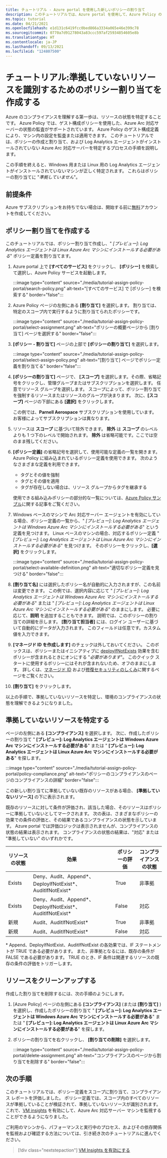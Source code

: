 ```yaml
---
title: チュートリアル - Azure portal を使用した新しいポリシーの割り当て
description: このチュートリアルでは、Azure portal を使用して、Azure Policy の割り当てを作成し、準拠していないリソースを特定します。
ms.topic: tutorial
ms.date: 04/21/2021
ms.openlocfilehash: e1d131c6419fcc0bed866a3334a065e46e399c78
ms.sourcegitcommit: 0770a7d91278043a83ccc597af25934854605e8b
ms.translationtype: HT
ms.contentlocale: ja-JP
ms.lasthandoff: 09/13/2021
ms.locfileid: "124807500"
---
```

# <a name="tutorial-create-a-policy-assignment-to-identify-non-compliant-resources"></a>チュートリアル:準拠していないリソースを識別するためのポリシー割り当てを作成する

Azure のコンプライアンスを理解する第一歩は、リソースの状態を特定することです。 Azure Policy では、ゲスト構成ポリシーを使用した、Azure Arc 対応サーバーの状態の監査がサポートされています。 Azure Policy のゲスト構成定義により、マシン内の設定を監査または適用できます。 このチュートリアルでは、ポリシーの作成と割り当て、および Log Analytics エージェントがインストールされていない Azure Arc 対応サーバーを特定するプロセスの手順を説明します。

この手順を終えると、Windows 用または Linux 用の Log Analytics エージェントがインストールされていないマシンが正しく特定されます。 これらはポリシーの割り当てに "_準拠していません_"。

## <a name="prerequisites"></a>前提条件

Azure サブスクリプションをお持ちでない場合は、開始する前に[無料](https://azure.microsoft.com/free/)アカウントを作成してください。

## <a name="create-a-policy-assignment"></a>ポリシー割り当てを作成する

このチュートリアルでは、ポリシー割り当て作成し、" _\[プレビュー]: Log Analytics エージェントは Linux Azure Arc マシンにインストールする必要がある_" ポリシー定義を割り当てます。

1. Azure portal 上で **[すべてのサービス]** をクリックし、 **[ポリシー]** を検索して選択し、Azure Policy サービスを起動します。

   :::image type="content" source="./media/tutorial-assign-policy-portal/search-policy.png" alt-text="[すべてのサービス] で [ポリシー] を検索する" border="false":::

1. Azure Policy ページの左側にある **[割り当て]** を選択します。 割り当ては、特定のスコープ内で実行するように割り当てられたポリシーです。

   :::image type="content" source="./media/tutorial-assign-policy-portal/select-assignment.png" alt-text="ポリシーの概要ページから [割り当て] ページを選択する" border="false":::

1. **[ポリシー - 割り当て]** ページの上部で **[ポリシーの割り当て]** を選択します。

   :::image type="content" source="./media/tutorial-assign-policy-portal/select-assign-policy.png" alt-text="[割り当て] ページでポリシー定義を割り当てる" border="false":::

1. **[ポリシーの割り当て]** ページで、 **[スコープ]** を選択します。その際、省略記号をクリックし、管理グループまたはサブスクリプションを選択します。 任意でリソース グループを選択します。 スコープによって、ポリシー割り当てを強制するリソースまたはリソースのグループが決まります。 次に、**[スコープ]** ページの下部にある **[選択]** をクリックします。

   この例では、**Parnell Aerospace** サブスクリプションを使用しています。 お客様によってサブスクリプションは異なります。

1. リソースは **スコープ** に基づいて除外できます。 **除外** は **スコープ** のレベルよりも 1 つ下のレベルで開始されます。 **除外** は省略可能です。ここでは空のまま残してください。

1. **[ポリシー定義]** の省略記号を選択して、使用可能な定義の一覧を開きます。 Azure Policy に組み込まれているポリシー定義を使用できます。 次のようなさまざまな定義を利用できます。

   - タグとその値を強制
   - タグとその値を適用
   - タグが存在しない場合は、リソース グループからタグを継承する

   使用できる組み込みポリシーの部分的な一覧については、[Azure Policy サンプル](../../../governance/policy/samples/index.md)に関する記事をご覧ください。

1. Windows ベースのマシンで Arc 対応サーバー エージェントを有効にしている場合、ポリシー定義の一覧から、" _\[プレビュー]: Log Analytics エージェントは Windows Azure Arc マシンにインストールする必要がある_" という定義を見つけます。 Linux ベースのマシンの場合、対応するポリシー定義 " _\[プレビュー]: Log Analytics エージェントは Linux Azure Arc マシンにインストールする必要がある_" を見つけます。 そのポリシーをクリックし、**[選択]** をクリックします。

   :::image type="content" source="./media/tutorial-assign-policy-portal/select-available-definition.png" alt-text="適切なポリシー定義を見つける" border="false":::

1. **[割り当て名]** には選択したポリシー名が自動的に入力されますが、この名前は変更できます。 この例では、選択内容に応じて " _\[プレビュー]: Log Analytics エージェントは Windows Azure Arc マシンにインストールする必要がある_" または " _\[プレビュー]: Log Analytics エージェントは Linux Azure Arc マシンにインストールする必要がある_" のままにします。 必要に応じて、**説明** を追加することもできます。 説明では、このポリシーの割り当ての詳細を示します。
   **[割り当て担当者]** には、ログイン ユーザーに基づいて自動的にデータが入力されます。 このフィールドは任意です。カスタム値を入力できます。

1. **[マネージド ID を作成します]** のチェックは外しておいてください。 このボックスは、ポリシーまたはイニシアティブに [deployIfNotExists](../../../governance/policy/concepts/effects.md#deployifnotexists) 効果を含むポリシーが含まれるときにオンにする "_必要があります_"。 このクイック スタートに使用するポリシーにはそれが含まれないため、オフのままにします。 詳しくは、[マネージド ID](../../../active-directory/managed-identities-azure-resources/overview.md) および[修復セキュリティのしくみ](../../../governance/policy/how-to/remediate-resources.md#how-remediation-security-works)に関するページをご覧ください。

1. **[割り当て]** をクリックします。

以上の手順で、準拠していないリソースを特定し、環境のコンプライアンスの状態を理解できるようになりました。

## <a name="identify-non-compliant-resources"></a>準拠していないリソースを特定する

ページの左側にある **[コンプライアンス]** を選択します。 次に、作成したポリシーの割り当て " **\[プレビュー]: Log Analytics エージェントは Windows Azure Arc マシンにインストールする必要がある**" または " **\[プレビュー]: Log Analytics エージェントは Linux Azure Arc マシンにインストールする必要がある**" を探します。

:::image type="content" source="./media/tutorial-assign-policy-portal/policy-compliance.png" alt-text="ポリシーのコンプライアンスのページのコンプライアンスの詳細" border="false":::

この新しい割り当てに準拠していない既存のリソースがある場合、 **[準拠していないリソース]** の下に表示されます。

既存のリソースに対して条件が評価され、該当した場合、そのリソースはポリシーに準拠していないとしてマークされます。 次の表は、さまざまなポリシーの効果での条件の評価と、その結果であるコンプライアンスの状態を示しています。 Azure portal では評価ロジックは表示されませんが、コンプライアンスの状態の結果は表示されます。 コンプライアンスの状態の結果は、"対応" または "準拠していない" のいずれかです。

| **リソースの状態** | **効果** | **ポリシーの評価** | **コンプライアンスの状態** |
| --- | --- | --- | --- |
| Exists | Deny、Audit、Append\*、DeployIfNotExist\*、AuditIfNotExist\* | True | 非準拠 |
| Exists | Deny、Audit、Append\*、DeployIfNotExist\*、AuditIfNotExist\* | False | 対応 |
| 新規 | Audit、AuditIfNotExist\* | True | 非準拠 |
| 新規 | Audit、AuditIfNotExist\* | False | 対応 |

\* Append、DeployIfNotExist、AuditIfNotExist の各効果では、IF ステートメントが TRUE である必要があります。
また、非準拠となるには、既存の条件が FALSE である必要があります。 TRUE のとき、IF 条件は関連するリソースの既存の条件の評価をトリガーします。

## <a name="clean-up-resources"></a>リソースをクリーンアップする

作成した割り当てを削除するには、次の手順のようにします。

1. [Azure Policy] ページの左側にある **[コンプライアンス]** (または **[割り当て]** ) を選択し、作成したポリシーの割り当て " **\[プレビュー]: Log Analytics エージェントは Windows Azure Arc マシンにインストールする必要がある**" または " **\[プレビュー]: Log Analytics エージェントは Linux Azure Arc マシンにインストールする必要がある**" を探します。

1. ポリシーの割り当てを右クリックし、 **[割り当ての削除]** を選択します。

   :::image type="content" source="./media/tutorial-assign-policy-portal/delete-assignment.png" alt-text="コンプライアンスのページから割り当てを削除する" border="false":::

## <a name="next-steps"></a>次の手順

このチュートリアルでは、ポリシー定義をスコープに割り当て、コンプライアンス レポートを評価しました。 ポリシー定義では、スコープ内のすべてのリソースが準拠していることが検証されて、準拠していないリソースが識別されます。 これで、[VM insights](../../../azure-monitor/vm/vminsights-overview.md) を有効にして、Azure Arc 対応サーバー マシンを監視することができるようになりました。

ご利用のマシンから、パフォーマンスと実行中のプロセス、およびその依存関係を監視および確認する方法については、引き続き次のチュートリアルに進んでください。

> [!div class="nextstepaction"]
> [VM Insights を有効にする](tutorial-enable-vm-insights.md)

